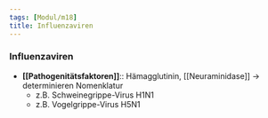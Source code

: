 ```yaml
---
tags: [Modul/m18]
title: Influenzaviren
---
```

### Influenzaviren
- **[[Pathogenitätsfaktoren]]**:: Hämagglutinin, [[Neuraminidase]] → determinieren Nomenklatur
	- z.B. Schweinegrippe-Virus H1N1
	- z.B. Vogelgrippe-Virus H5N1